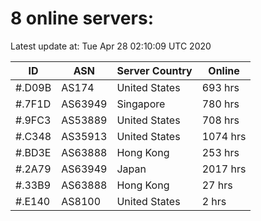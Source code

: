 # 8 online servers:

Latest update at: Tue Apr 28 02:10:09 UTC 2020

| ID | ASN | Server Country | Online |
| -- | --- | -------------- | ------ |
| #.D09B | AS174 | United States | 693 hrs |
| #.7F1D | AS63949 | Singapore | 780 hrs |
| #.9FC3 | AS53889 | United States | 708 hrs |
| #.C348 | AS35913 | United States | 1074 hrs |
| #.BD3E | AS63888 | Hong Kong | 253 hrs |
| #.2A79 | AS63949 | Japan | 2017 hrs |
| #.33B9 | AS63888 | Hong Kong | 27 hrs |
| #.E140 | AS8100 | United States | 2 hrs |

